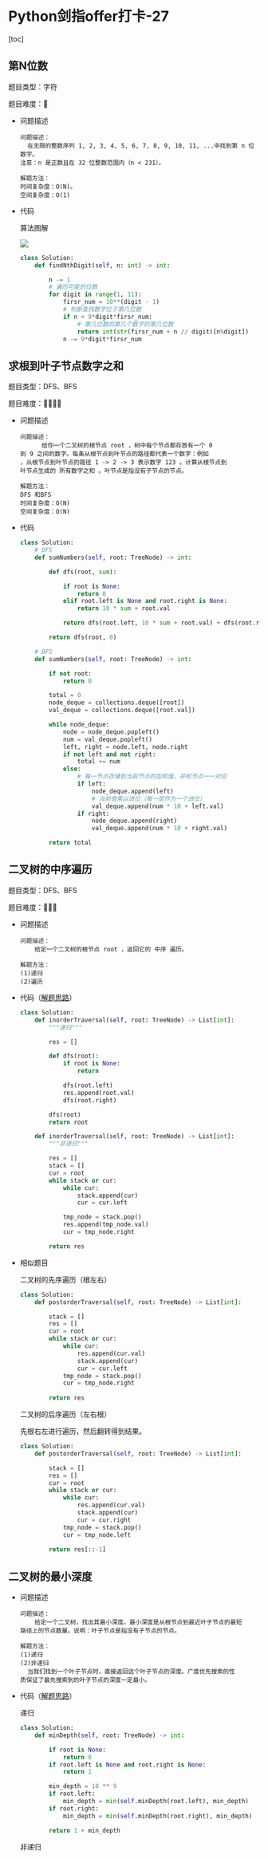 # Python剑指offer打卡-27

[toc]

## 第N位数

题目类型：字符

题目难度：:star2:

- 问题描述

  ```
  问题描述：
  	在无限的整数序列 1, 2, 3, 4, 5, 6, 7, 8, 9, 10, 11, ...中找到第 n 位数字。
  注意：n 是正数且在 32 位整数范围内（n < 231）。
  
  解题方法：
  时间复杂度：O(N)。
  空间复杂度：O(1)
  ```

- 代码

  算法图解

  ![](./imgs/131.png)

  ```python
  class Solution:
      def findNthDigit(self, n: int) -> int:
  
          n -= 1
          # 遍历可能的位数
          for digit in range(1, 11):
              firsr_num = 10**(digit - 1)
              # 判断查找数字位于第几位数
              if n < 9*digit*firsr_num:
                  # 第几位数的第几个数字的第几位数
                  return int(str(firsr_num + n // digit)[n%digit])
              n -= 9*digit*firsr_num
  ```

  

## 求根到叶子节点数字之和

题目类型：DFS、BFS

题目难度：:star2::star2::star2::star2:

- 问题描述

  ```
  问题描述：
      	给你一个二叉树的根节点 root ，树中每个节点都存放有一个 0
  到 9 之间的数字。每条从根节点到叶节点的路径都代表一个数字：例如
  ，从根节点到叶节点的路径 1 -> 2 -> 3 表示数字 123 。计算从根节点到
  叶节点生成的 所有数字之和 。叶节点是指没有子节点的节点。
  
  解题方法：
  DFS 和BFS
  时间复杂度：O(N)
  空间复杂度：O(N)
  ```

- 代码

  ```python
  class Solution:
      # DFS
      def sumNumbers(self, root: TreeNode) -> int:
  
          def dfs(root, sum):
  
              if root is None:
                  return 0
              elif root.left is None and root.right is None:
                  return 10 * sum + root.val
  
              return dfs(root.left, 10 * sum + root.val) + dfs(root.right, 10 * sum + root.val)
  
          return dfs(root, 0)
  
      # BFS
      def sumNumbers(self, root: TreeNode) -> int:
  
          if not root:
              return 0
  
          total = 0
          node_deque = collections.deque([root])
          val_deque = collections.deque([root.val])
  
          while node_deque:
              node = node_deque.popleft()
              num = val_deque.popleft()
              left, right = node.left, node.right
              if not left and not right:
                  total += num
              else:
                  # 每一节点存储到当前节点的加和值，并和节点一一对应
                  if left:
                      node_deque.append(left)
                      # 当前值乘以进位（每一层作为一个进位）
                      val_deque.append(num * 10 + left.val)
                  if right:
                      node_deque.append(right)
                      val_deque.append(num * 10 + right.val)
  
          return total
  ```


## 二叉树的中序遍历

题目类型：DFS、BFS

题目难度：:star2::star2::star2:

- 问题描述

  ```
  问题描述：
      给定一个二叉树的根节点 root ，返回它的 中序 遍历。
  
  解题方法：
  (1)递归
  (2)遍历
  ```

- 代码（[解题思路](https://leetcode-cn.com/problems/binary-tree-inorder-traversal/solution/dong-hua-yan-shi-94-er-cha-shu-de-zhong-xu-bian-li/)）

  ```python
  class Solution:
      def inorderTraversal(self, root: TreeNode) -> List[int]:
          """递归"""
  
          res = []
  
          def dfs(root):
              if root is None:
                  return
  
              dfs(root.left)
              res.append(root.val)
              dfs(root.right)
  
          dfs(root)
          return root
  
      def inorderTraversal(self, root: TreeNode) -> List[int]:
          """非递归"""
  
          res = []
          stack = []
          cur = root
          while stack or cur:
              while cur:
                  stack.append(cur)
                  cur = cur.left
  
              tmp_node = stack.pop()
              res.append(tmp_node.val)
              cur = tmp_node.right
  
          return res
  ```

- 相似题目

  二叉树的先序遍历（根左右）

  ```python
  class Solution:
      def postorderTraversal(self, root: TreeNode) -> List[int]:
  
          stack = []
          res = []
          cur = root
          while stack or cur:
              while cur:
                  res.append(cur.val)
                  stack.append(cur)
                  cur = cur.left
              tmp_node = stack.pop()
              cur = tmp_node.right
          
          return res     
  ```

  二叉树的后序遍历（左右根）

  先根右左进行遍历，然后翻转得到结果。

  ```python
  class Solution:
      def postorderTraversal(self, root: TreeNode) -> List[int]:
  
          stack = []
          res = []
          cur = root
          while stack or cur:
              while cur:
                  res.append(cur.val)
                  stack.append(cur)
                  cur = cur.right
              tmp_node = stack.pop()
              cur = tmp_node.left
          
          return res[::-1]
  ```

## 二叉树的最小深度

- 问题描述

  ```
  问题描述：
      给定一个二叉树，找出其最小深度。最小深度是从根节点到最近叶子节点的最短
  路径上的节点数量。说明：叶子节点是指没有子节点的节点。
  
  解题方法：
  (1)递归
  (2)非递归
  	当我们找到一个叶子节点时，直接返回这个叶子节点的深度。广度优先搜索的性
  质保证了最先搜索到的叶子节点的深度一定最小。
  ```

- 代码（[解题思路](https://leetcode-cn.com/problems/minimum-depth-of-binary-tree/solution/er-cha-shu-de-zui-xiao-shen-du-by-leetcode-solutio/)）

  递归

  ```python
  class Solution:
      def minDepth(self, root: TreeNode) -> int:
  
          if root is None:
              return 0
          if root.left is None and root.right is None:
              return 1
  
          min_depth = 10 ** 9
          if root.left:
              min_depth = min(self.minDepth(root.left), min_depth)
          if root.right:
              min_depth = min(self.minDepth(root.right), min_depth)
  
          return 1 + min_depth
  ```

  非递归

  ```python
  ```

  



